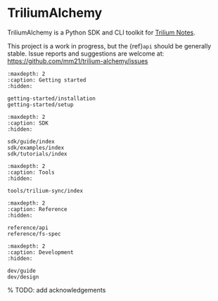 # TriliumAlchemy


TriliumAlchemy is a Python SDK and CLI toolkit for [Trilium Notes](https://github.com/zadam/trilium).

This project is a work in progress, but the {ref}`api` should be generally stable. Issue reports and suggestions are welcome at: <https://github.com/mm21/trilium-alchemy/issues>

```{toctree}
:maxdepth: 2
:caption: Getting started
:hidden:

getting-started/installation
getting-started/setup
```

```{toctree}
:maxdepth: 2
:caption: SDK
:hidden:

sdk/guide/index
sdk/examples/index
sdk/tutorials/index
```

```{toctree}
:maxdepth: 2
:caption: Tools
:hidden:

tools/trilium-sync/index
```

```{toctree}
:maxdepth: 2
:caption: Reference
:hidden:

reference/api
reference/fs-spec
```

```{toctree}
:maxdepth: 2
:caption: Development
:hidden:

dev/guide
dev/design
```
% TODO: add acknowledgements

